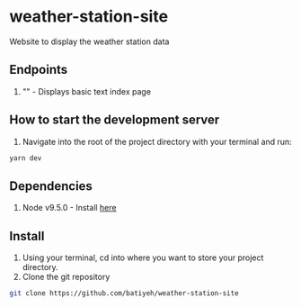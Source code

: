 # weather-station-site
Website to display the weather station data

## Endpoints
1. "" - Displays basic text index page

## How to start the development server
1. Navigate into the root of the project directory with your terminal and run:
```sh
yarn dev
```

## Dependencies
1. Node v9.5.0 - Install [here](https://nodejs.org/en/)

## Install
1. Using your terminal, cd into where you want to store your project directory.
2. Clone the git repository 
```sh
git clone https://github.com/batiyeh/weather-station-site
```